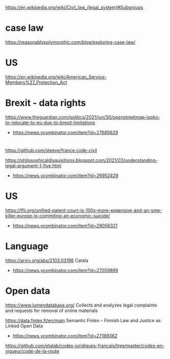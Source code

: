 https://en.wikipedia.org/wiki/Civil_law_(legal_system)#Subgroups

# case law
https://reasonablypolymorphic.com/blog/exploring-case-law/

# US
https://en.wikipedia.org/wiki/American_Service-Members%27_Protection_Act

# Brexit - data rights
https://www.theguardian.com/politics/2021/jun/30/openstreetmap-looks-to-relocate-to-eu-due-to-brexit-limitations
* https://news.ycombinator.com/item?id=27685629

#
https://github.com/steeve/france.code-civil


https://philosophicaldisquisitions.blogspot.com/2021/03/understanding-legal-argument-1-five.html
* https://news.ycombinator.com/item?id=26952429


# US
https://ffii.org/unified-patent-court-is-100x-more-expensive-and-an-sme-killer-europe-is-commiting-an-economic-suicide/
* https://news.ycombinator.com/item?id=29056321

# Language
https://arxiv.org/abs/2103.03198 Catala
* https://news.ycombinator.com/item?id=27059899

# Open data
https://www.lumendatabase.org/ Collects and analyzes legal complaints and requests for removal of online materials

https://data.finlex.fi/en/main Semantic Finlex – Finnish Law and Justice as Linked Open Data
* https://news.ycombinator.com/item?id=27189362

https://github.com/etalab/codes-juridiques-francais/tree/master/codes-en-vigueur/code-de-la-route